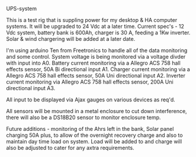 UPS-system

This is a test rig that is suppling power for my desktop & HA  computer systems. It will be upgraded to 24 Vdc at a later time.
Current spec's - 12 Vdc system, battery bank is 600Ah, charger is 30 A, feeding a 1Kw inverter.
Solar & wind chargering will be added at a later date.

I'm using arduino Ten from Freetronics to handle all of the data monitoring and some control.
System voltage is being monitored via a voltage divder with input into A0.
Battery current monitoring via a Allegro ACS 758 hall effects sensor, 50A Bi directional input A1.
Charger current monitoring via a Allegro ACS 758 hall effects sensor, 50A Uni directional input A2.
Inverter current monitoring via Allegro ACS 758 hall effects sensor, 200A Uni directional input A3.

All input to be displayed via Ajax gauges on various devices as req'd.

All sensors will be mounted in a metal enclosure to cut down interference, there will also be a DS18B20 sensor to monitor enclosure temp.

Future additions - monitoring of the Ahrs left in the bank, Solar panel charging 50A plus, to allow of the overnight recovery charge and also to maintain day time load on system. Load will be added to and charge will also be adjusted to cater for any axtra  requirements.
